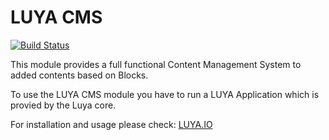 LUYA CMS
========

[![Build Status](https://travis-ci.org/luyadev/luya-module-cms.svg?branch=master)](https://travis-ci.org/luyadev/luya-module-cms)

This module provides a full functional Content Management System to added contents based on Blocks.

To use the LUYA CMS module you have to run a LUYA Application which is provied by the Luya core.

For installation and usage please check: [LUYA.IO](https://luya.io)